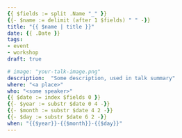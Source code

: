 ```yaml
---
{{ $fields := split .Name "_" }}
{{- $name := delimit (after 1 $fields) " " -}}
title: "{{ $name | title }}"
date: {{ .Date }}
tags:
- event
- workshop
draft: true

# image: "your-talk-image.png"
description:  "Some description, used in talk summary"
where: "<a place>"
who: "<some speaker>"
{{ $date := index $fields 0 }}
{{- $year := substr $date 0 4 -}}
{{- $month := substr $date 4 2 -}}
{{- $day := substr $date 6 2 -}}
when: "{{$year}}-{{$month}}-{{$day}}"
---
```



